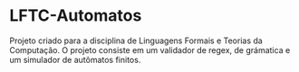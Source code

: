 # LFTC-Automatos

Projeto criado para a disciplina de Linguagens Formais e Teorias da Computação.
O projeto consiste em um validador de regex, de grámatica e um simulador de autômatos finitos.

